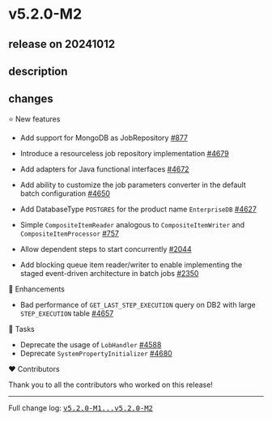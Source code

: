 # v5.2.0-M2

## release on 20241012

## description

## changes

⭐ New features

* Add support for MongoDB as JobRepository <a href="https://github.com/spring-projects/spring-batch/issues/877" data-hovercard-type="issue" data-hovercard-url="/spring-projects/spring-batch/issues/877/hovercard">#877</a>

* Introduce a resourceless job repository implementation <a href="https://github.com/spring-projects/spring-batch/issues/4679" data-hovercard-type="issue" data-hovercard-url="/spring-projects/spring-batch/issues/4679/hovercard">#4679</a>

* Add adapters for Java functional interfaces <a href="https://github.com/spring-projects/spring-batch/issues/4672" data-hovercard-type="issue" data-hovercard-url="/spring-projects/spring-batch/issues/4672/hovercard">#4672</a>

* Add ability to customize the job parameters converter in the default batch configuration <a href="https://github.com/spring-projects/spring-batch/issues/4650" data-hovercard-type="issue" data-hovercard-url="/spring-projects/spring-batch/issues/4650/hovercard">#4650</a>

* Add DatabaseType <code>POSTGRES</code> for the product name <code>EnterpriseDB</code> <a href="https://github.com/spring-projects/spring-batch/issues/4627" data-hovercard-type="issue" data-hovercard-url="/spring-projects/spring-batch/issues/4627/hovercard">#4627</a>

* Simple <code>CompositeItemReader</code> analogous to <code>CompositeItemWriter</code> and <code>CompositeItemProcessor</code> <a href="https://github.com/spring-projects/spring-batch/issues/757" data-hovercard-type="issue" data-hovercard-url="/spring-projects/spring-batch/issues/757/hovercard">#757</a>

* Allow dependent steps to start concurrently <a href="https://github.com/spring-projects/spring-batch/issues/2044" data-hovercard-type="issue" data-hovercard-url="/spring-projects/spring-batch/issues/2044/hovercard">#2044</a>

* Add blocking queue item reader/writer to enable implementing the staged event-driven architecture in batch jobs <a href="https://github.com/spring-projects/spring-batch/issues/2350" data-hovercard-type="issue" data-hovercard-url="/spring-projects/spring-batch/issues/2350/hovercard">#2350</a>

🚀 Enhancements

* Bad performance of <code>GET_LAST_STEP_EXECUTION</code> query on DB2 with large <code>STEP_EXECUTION</code> table <a href="https://github.com/spring-projects/spring-batch/issues/4657" data-hovercard-type="issue" data-hovercard-url="/spring-projects/spring-batch/issues/4657/hovercard">#4657</a>

🔨 Tasks

* Deprecate the usage of <code>LobHandler</code> <a href="https://github.com/spring-projects/spring-batch/issues/4588" data-hovercard-type="issue" data-hovercard-url="/spring-projects/spring-batch/issues/4588/hovercard">#4588</a>
* Deprecate <code>SystemPropertyInitializer</code> <a href="https://github.com/spring-projects/spring-batch/issues/4680" data-hovercard-type="issue" data-hovercard-url="/spring-projects/spring-batch/issues/4680/hovercard">#4680</a>

❤️ Contributors

Thank you to all the contributors who worked on this release!

*** ** * ** ***

Full change log: <a class="commit-link" href="https://github.com/spring-projects/spring-batch/compare/v5.2.0-M1...v5.2.0-M2"><tt>v5.2.0-M1...v5.2.0-M2</tt></a>

